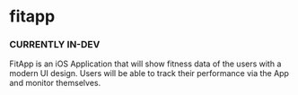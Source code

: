 # fitapp

### CURRENTLY IN-DEV

FitApp is an iOS Application that will show fitness data of the users with a modern UI design.
Users will be able to track their performance via the App and monitor themselves.
